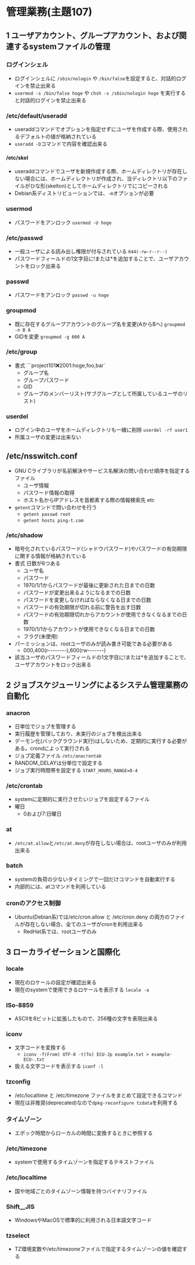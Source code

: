 # 管理業務(主題107)

## 1 ユーザアカウント、グループアカウント、および関連するsystemファイルの管理


### ログインシェル
- ログインシェルに ```/sbin/nologin``` や ```/bin/false```を設定すると、対話的ログインを禁止出来る
- ```usermod -s /bin/false hoge``` や ```chsh -s /sbin/nologin hoge``` を実行すると対話的ログインを禁止出来る

### /etc/default/useradd
- useraddコマンドでオプションを指定せずにユーザを作成する際、使用されるデフォルトの値が格納されている
- ```useradd -D```コマンドで内容を確認出来る

#### /etc/skel
- useraddコマンドでユーザを新規作成する際、ホームディレクトリが存在しない場合には、ホームディレクトリが作成され、当ディレクトリ以下のファイルがひな形(skelton)としてホームディレクトリでにコピーされる
- Debian系ディストリビューションでは、```-m```オプションが必要

### usermod
- パスワードをアンロック ```usermod -U hoge```

### /etc/passwd
- 一般ユーザによる読み出し権限が付与されている ```644(-rw-r--r--)```
- パスワードフィールドの1文字目に!または*を追加することで、ユーザアカウントをロック出来る

### passwd
- パスワードをアンロック ```passwd -u hoge```

### groupmod
- 既に存在するグループアカウントのグループ名を変更(AからBへ) ```groupmod -n B A```
- GIDを変更 ```groupmod -g 600 A```

### /etc/group
- 書式 ```project101:x:2001:hoge,foo,bar`
    - グループ名
    - グループパスワード
    - GID
    - グループのメンバーリスト(サブグループとして所属しているユーザのリスト)

### userdel
- ログイン中のユーザをホームディレクトリも一緒に削除 ```userdel -rf user1```
- 所属ユーザの変更は出来ない
## /etc/nsswitch.conf
- GNU Cライブラリが名前解決やサービス名解決の問い合わせ順序を指定するファイル
    - ユーザ情報
    - パスワード情報の取得
    - ホスト名からIPアドレスを首都素する際の情報検索先 etc
- ```getent```コマンドで問い合わせを行う
    - ```getent passwd root```
    - ```getent hosts ping-t.com```

### /etc/shadow
- 暗号化されているパスワード(シャドウパスワード)やパスワードの有効期限に関する情報が格納されている
- 書式 日数が6つある
    - ユーザ名
    - パスワード
    - 1970/1/1からパスワードが最後に更新された日までの日数
    - パスワードが変更出来るようになるまでの日数
    - パスワードを変更しなければならなくなる日までの日数
    - パスワードの有効期限が切れる前に警告を出す日数
    - パスワードの有効期限切れからアカウントが使用できなくなるまでの日数
    - 1970/1/1からアカウントが使用できなくなる日までの日数
    - フラグ(未使用)
- パーミッションは、rootユーザのみが読み書き可能である必要がある
    - 000,400(r--------),600(rw-------)
- 該当ユーザのパスワードフィールドの1文字目に!または*を追加することで、ユーザアカウントをロック出来る

## 2 ジョブスケジューリングによるシステム管理業務の自動化

### anacron
- 日単位でジョブを管理する
- 実行履歴を管理しており、未実行のジョブを検出出来る
- デーモン化(バックグラウンド実行)はしないため、定期的に実行する必要がある。crondによって実行される
- ジョブ定義ファイル ```/etc/anacrontab```
- RANDOM_DELAYは分単位で設定する
- ジョブ実行時間帯を設定する ```START_HOURS_RANGE=0-4```

### /etc/crontab
- systemに定期的に実行させたいジョブを設定するファイル
- 曜日 
    - 0および7:日曜日

### at
- ```/etc/at.allow```と```/etc/at.deny```が存在しない場合は、rootユーザのみが利用出来る

### batch
- systemの負荷の少ないタイミングで一回だけコマンドを自動実行する
- 内部的には、atコマンドを利用している

### cronのアクセス制御
- Ubuntu(Debian系)では/etc/cron.allow と /etc/cron.deny の両方のファイルが存在しない場合、全てのユーザがcronを利用出来る
    - RedHat系では、rootユーザのみ


## 3 ローカライゼーションと国際化

### locale
- 現在のロケールの設定が確認出来る
- 現在のsystemで使用できるロケールを表示する ```locale -a```

### ISo-8859
- ASCIIを8ビットに拡張したもので、256種の文字を表現出来る

### iconv
- 文字コードを変換する
    - ```iconv -f(From) UTF-8 -t(To) ECU-Jp example.txt > example-ECU-.txt```
- 扱える文字コードを表示する ```iconf -l```

### tzconfig
- /etc/localtime と /etc/timezone ファイルをまとめて設定できるコマンド
- 現在は非推奨(deprecated)なので```dpkg-reconfigure tzdata```を利用する

### タイムゾーン
- エポック時間からローカルの時間に変換するときに参照する

### /etc/timezone
- systemで使用するタイムゾーンを指定するテキストファイル

### /etc/localtime
- 国や地域ごとのタイムゾーン情報を持つバイナリファイル

### Shift__JIS
- WindowsやMacOSで標準的に利用される日本語文字コード

### tzselect
- TZ環境変数や/etc/timezoneファイルで指定するタイムゾーンの値を確認する
